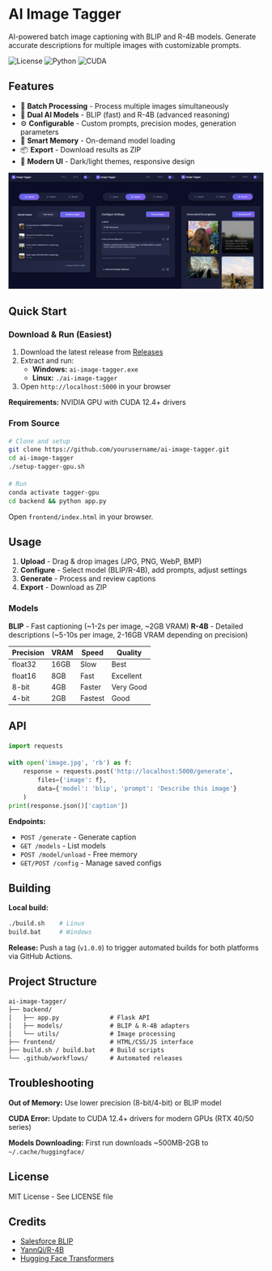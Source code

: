 # AI Image Tagger

AI-powered batch image captioning with BLIP and R-4B models. Generate accurate descriptions for multiple images with customizable prompts.

![License](https://img.shields.io/badge/license-MIT-blue.svg)
![Python](https://img.shields.io/badge/python-3.10-blue.svg)
![CUDA](https://img.shields.io/badge/CUDA-12.4+-green.svg)

## Features

- 🚀 **Batch Processing** - Process multiple images simultaneously
- 🤖 **Dual AI Models** - BLIP (fast) and R-4B (advanced reasoning)
- ⚙️ **Configurable** - Custom prompts, precision modes, generation parameters
- 💾 **Smart Memory** - On-demand model loading
- 📦 **Export** - Download results as ZIP
- 🎨 **Modern UI** - Dark/light themes, responsive design

![AI Image Tagger Interface](assets/Image%20Tagger.png)

## Quick Start

### Download & Run (Easiest)

1. Download the latest release from [Releases](https://github.com/yourusername/ai-image-tagger/releases)
2. Extract and run:
   - **Windows:** `ai-image-tagger.exe`
   - **Linux:** `./ai-image-tagger`
3. Open `http://localhost:5000` in your browser

**Requirements:** NVIDIA GPU with CUDA 12.4+ drivers

### From Source

```bash
# Clone and setup
git clone https://github.com/yourusername/ai-image-tagger.git
cd ai-image-tagger
./setup-tagger-gpu.sh

# Run
conda activate tagger-gpu
cd backend && python app.py
```

Open `frontend/index.html` in your browser.

## Usage

1. **Upload** - Drag & drop images (JPG, PNG, WebP, BMP)
2. **Configure** - Select model (BLIP/R-4B), add prompts, adjust settings
3. **Generate** - Process and review captions
4. **Export** - Download as ZIP

### Models

**BLIP** - Fast captioning (~1-2s per image, ~2GB VRAM)
**R-4B** - Detailed descriptions (~5-10s per image, 2-16GB VRAM depending on precision)

| Precision | VRAM | Speed | Quality |
|-----------|------|-------|---------|
| float32   | 16GB | Slow  | Best    |
| float16   | 8GB  | Fast  | Excellent |
| 8-bit     | 4GB  | Faster | Very Good |
| 4-bit     | 2GB  | Fastest | Good |

## API

```python
import requests

with open('image.jpg', 'rb') as f:
    response = requests.post('http://localhost:5000/generate',
        files={'image': f},
        data={'model': 'blip', 'prompt': 'Describe this image'}
    )
print(response.json()['caption'])
```

**Endpoints:**
- `POST /generate` - Generate caption
- `GET /models` - List models
- `POST /model/unload` - Free memory
- `GET/POST /config` - Manage saved configs

## Building

**Local build:**
```bash
./build.sh    # Linux
build.bat     # Windows
```

**Release:** Push a tag (`v1.0.0`) to trigger automated builds for both platforms via GitHub Actions.

## Project Structure

```
ai-image-tagger/
├── backend/
│   ├── app.py              # Flask API
│   ├── models/             # BLIP & R-4B adapters
│   └── utils/              # Image processing
├── frontend/               # HTML/CSS/JS interface
├── build.sh / build.bat    # Build scripts
└── .github/workflows/      # Automated releases
```

## Troubleshooting

**Out of Memory:** Use lower precision (8-bit/4-bit) or BLIP model

**CUDA Error:** Update to CUDA 12.4+ drivers for modern GPUs (RTX 40/50 series)

**Models Downloading:** First run downloads ~500MB-2GB to `~/.cache/huggingface/`

## License

MIT License - See LICENSE file

## Credits

- [Salesforce BLIP](https://github.com/salesforce/BLIP)
- [YannQi/R-4B](https://huggingface.co/YannQi/R-4B)
- [Hugging Face Transformers](https://github.com/huggingface/transformers)
